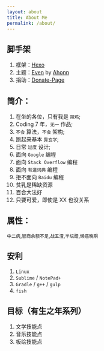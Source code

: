```yaml
---
layout: about
title: About Me
permalink: /about/
---
```


## 脚手架

1. 框架：[Hexo](http://hexo.io/)
2. 主题：[Even](https://github.com/ahonn/hexo-theme-even) by [Ahonn](www.ahonn.me)
3. 捐助：[Donate-Page](https://github.com/Kaiyuan/donate-page)


## 简介：

1. 在坐的各位，只有我是 `辣鸡`;
2. Coding 7 年，`无一` 作品;
3. `不会` 算法，`不会` 架构;
4. 跑起来基本 `靠玄学`;
5. 日常 `过度` 设计;
6. 面向 `Google` 编程
7. 面向 `Stack Overflow` 编程
6. 面向 `有道词典` 编程
8. 拒不面向 `Baidu` 编程
9. 贫乳是稀缺资源
10. 百合大法好
11. 只要可爱，即使是 XX 也没关系

## 属性：

`中二病`,`智商余额不足`,`战五渣`,`半坛醋`,`懒癌晚期`

## 安利

1. `Linux`
2. `Sublime` / `NotePad+`
3. `Gradle` / `g++` / `gulp`
4. `fish`

## 目标（有生之年系列）

1. 文学技能点
2. 音乐技能点
3. 板绘技能点
